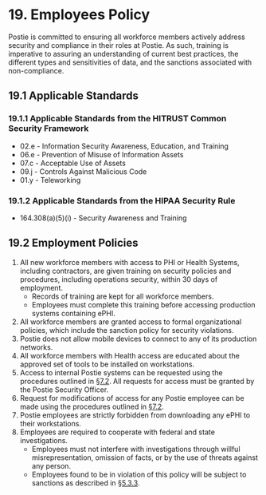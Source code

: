 # 19. Employees Policy

Postie is committed to ensuring all workforce members actively address security and compliance in their roles at Postie. As such, training is imperative to assuring an understanding of current best practices, the different types and sensitivities of data, and the sanctions associated with non-compliance.

## 19.1 Applicable Standards

### 19.1.1 Applicable Standards from the HITRUST Common Security Framework

* 02.e - Information Security Awareness, Education, and Training
* 06.e - Prevention of Misuse of Information Assets
* 07.c - Acceptable Use of Assets
* 09.j - Controls Against Malicious Code
* 01.y - Teleworking

### 19.1.2 Applicable Standards from the HIPAA Security Rule

* 164.308(a)(5)(i) - Security Awareness and Training

## 19.2 Employment Policies

1. All new workforce members with access to PHI or Health Systems, including contractors, are given training on security policies and procedures, including operations security, within 30 days of employment.
   * Records of training are kept for all workforce members.
   * Employees must complete this training before accessing production systems containing ePHI.
2. All workforce members are granted access to formal organizational policies, which include the sanction policy for security violations.
3. Postie does not allow mobile devices to connect to any of its production networks.
4. All workforce members with Health access are educated about the approved set of tools to be installed on workstations.
5. Access to internal Postie systems can be requested using the procedures outlined in [§7.2](#7.2-access-establishment-and-modification). All requests for access must be granted by the Postie Security Officer.
6. Request for modifications of access for any Postie employee can be made using the procedures outlined in [§7.2](#7.2-access-establishment-and-modification).
7. Postie employees are strictly forbidden from downloading any ePHI to their workstations.
8. Employees are required to cooperate with federal and state investigations.
    * Employees must not interfere with investigations through willful misrepresentation, omission of facts, or by the use of threats against any person.
    * Employees found to be in violation of this policy will be subject to sanctions as described in [§5.3.3](#5.3-security-officer).
